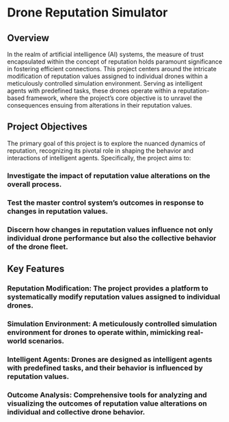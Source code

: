 
# Drone Reputation Simulator
## Overview
In the realm of artificial intelligence (AI) systems, the measure of trust encapsulated within the concept of reputation holds paramount significance in fostering efficient connections. This project centers around the intricate modification of reputation values assigned to individual drones within a meticulously controlled simulation environment. Serving as intelligent agents with predefined tasks, these drones operate within a reputation-based framework, where the project’s core objective is to unravel the consequences ensuing from alterations in their reputation values.

## Project Objectives
The primary goal of this project is to explore the nuanced dynamics of reputation, recognizing its pivotal role in shaping the behavior and interactions of intelligent agents. Specifically, the project aims to:

### Investigate the impact of reputation value alterations on the overall process.
### Test the master control system’s outcomes in response to changes in reputation values.
### Discern how changes in reputation values influence not only individual drone performance but also the collective behavior of the drone fleet.

## Key Features
### Reputation Modification: The project provides a platform to systematically modify reputation values assigned to individual drones.

### Simulation Environment: A meticulously controlled simulation environment for drones to operate within, mimicking real-world scenarios.

### Intelligent Agents: Drones are designed as intelligent agents with predefined tasks, and their behavior is influenced by reputation values.

### Outcome Analysis: Comprehensive tools for analyzing and visualizing the outcomes of reputation value alterations on individual and collective drone behavior.
